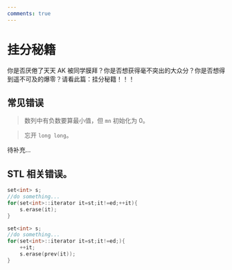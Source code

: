 ```yaml
---
comments: true
---
```


# 挂分秘籍

你是否厌倦了天天 AK 被同学膜拜？你是否想获得毫不突出的大众分？你是否想得到遥不可及的爆零？请看此篇：挂分秘籍！！！

## 常见错误

> 数列中有负数要算最小值，但 `mn` 初始化为 $0$。

> 忘开 `long long`。

待补充...

## STL 相关错误。

```cpp title='对不存在的迭代器自增'
set<int> s;
//do something...
for(set<int>::iterator it=st;it!=ed;++it){
    s.erase(it);
}
```


```cpp title='正确写法'
set<int> s;
//do something...
for(set<int>::iterator it=st;it!=ed;){
    ++it;
    s.erase(prev(it));
}
```